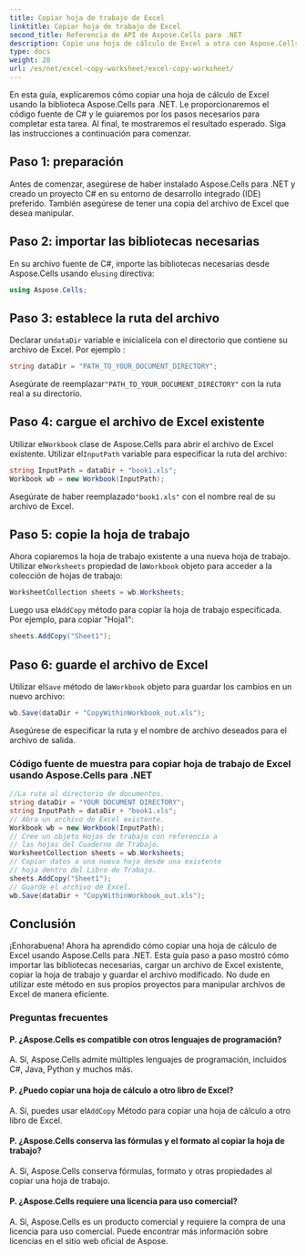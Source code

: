 ```yaml
---
title: Copiar hoja de trabajo de Excel
linktitle: Copiar hoja de trabajo de Excel
second_title: Referencia de API de Aspose.Cells para .NET
description: Copie una hoja de cálculo de Excel a otra con Aspose.Cells para .NET.
type: docs
weight: 20
url: /es/net/excel-copy-worksheet/excel-copy-worksheet/
---
```


En esta guía, explicaremos cómo copiar una hoja de cálculo de Excel usando la biblioteca Aspose.Cells para .NET. Le proporcionaremos el código fuente de C# y le guiaremos por los pasos necesarios para completar esta tarea. Al final, te mostraremos el resultado esperado. Siga las instrucciones a continuación para comenzar.

## Paso 1: preparación

Antes de comenzar, asegúrese de haber instalado Aspose.Cells para .NET y creado un proyecto C# en su entorno de desarrollo integrado (IDE) preferido. También asegúrese de tener una copia del archivo de Excel que desea manipular.

## Paso 2: importar las bibliotecas necesarias

 En su archivo fuente de C#, importe las bibliotecas necesarias desde Aspose.Cells usando el`using` directiva:

```csharp
using Aspose.Cells;
```

## Paso 3: establece la ruta del archivo

 Declarar un`dataDir` variable e inicialícela con el directorio que contiene su archivo de Excel. Por ejemplo :

```csharp
string dataDir = "PATH_TO_YOUR_DOCUMENT_DIRECTORY";
```

 Asegúrate de reemplazar`"PATH_TO_YOUR_DOCUMENT_DIRECTORY"` con la ruta real a su directorio.

## Paso 4: cargue el archivo de Excel existente

 Utilizar el`Workbook` clase de Aspose.Cells para abrir el archivo de Excel existente. Utilizar el`InputPath` variable para especificar la ruta del archivo:

```csharp
string InputPath = dataDir + "book1.xls";
Workbook wb = new Workbook(InputPath);
```

 Asegúrate de haber reemplazado`"book1.xls"` con el nombre real de su archivo de Excel.

## Paso 5: copie la hoja de trabajo

 Ahora copiaremos la hoja de trabajo existente a una nueva hoja de trabajo. Utilizar el`Worksheets` propiedad de la`Workbook` objeto para acceder a la colección de hojas de trabajo:

```csharp
WorksheetCollection sheets = wb.Worksheets;
```

 Luego usa el`AddCopy` método para copiar la hoja de trabajo especificada. Por ejemplo, para copiar "Hoja1":

```csharp
sheets.AddCopy("Sheet1");
```

## Paso 6: guarde el archivo de Excel

 Utilizar el`Save` método de la`Workbook` objeto para guardar los cambios en un nuevo archivo:

```csharp
wb.Save(dataDir + "CopyWithinWorkbook_out.xls");
```

Asegúrese de especificar la ruta y el nombre de archivo deseados para el archivo de salida.

### Código fuente de muestra para copiar hoja de trabajo de Excel usando Aspose.Cells para .NET 

```csharp
//La ruta al directorio de documentos.
string dataDir = "YOUR DOCUMENT DIRECTORY";
string InputPath = dataDir + "book1.xls";
// Abra un archivo de Excel existente.
Workbook wb = new Workbook(InputPath);
// Cree un objeto Hojas de trabajo con referencia a
// las hojas del Cuaderno de Trabajo.
WorksheetCollection sheets = wb.Worksheets;
// Copiar datos a una nueva hoja desde una existente
// hoja dentro del Libro de Trabajo.
sheets.AddCopy("Sheet1");
// Guarde el archivo de Excel.
wb.Save(dataDir + "CopyWithinWorkbook_out.xls");
```

## Conclusión

¡Enhorabuena! Ahora ha aprendido cómo copiar una hoja de cálculo de Excel usando Aspose.Cells para .NET. Esta guía paso a paso mostró cómo importar las bibliotecas necesarias, cargar un archivo de Excel existente, copiar la hoja de trabajo y guardar el archivo modificado. No dude en utilizar este método en sus propios proyectos para manipular archivos de Excel de manera eficiente.

### Preguntas frecuentes

#### P. ¿Aspose.Cells es compatible con otros lenguajes de programación?

A. Sí, Aspose.Cells admite múltiples lenguajes de programación, incluidos C#, Java, Python y muchos más.

#### P. ¿Puedo copiar una hoja de cálculo a otro libro de Excel?

A.  Sí, puedes usar el`AddCopy` Método para copiar una hoja de cálculo a otro libro de Excel.

#### P. ¿Aspose.Cells conserva las fórmulas y el formato al copiar la hoja de trabajo?

A. Sí, Aspose.Cells conserva fórmulas, formato y otras propiedades al copiar una hoja de trabajo.

#### P. ¿Aspose.Cells requiere una licencia para uso comercial?

A. Sí, Aspose.Cells es un producto comercial y requiere la compra de una licencia para uso comercial. Puede encontrar más información sobre licencias en el sitio web oficial de Aspose.